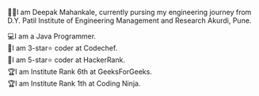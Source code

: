 👨‍🎓I am Deepak Mahankale, currently pursing my engineering journey from D.Y. Patil Institute of Engineering Management and Research Akurdi, Pune.

💻I am a Java Programmer.
<br>
🥇I am 3-star⭐️ coder at Codechef.
<br>
🥇I am 5-star⭐️ coder at HackerRank.
<br>
🏆I am Institute Rank 6th at GeeksForGeeks.
<br>
🏆I am Institute Rank 1th at Coding Ninja.
